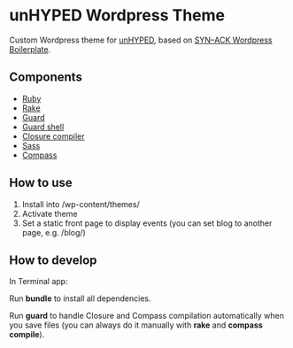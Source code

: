# unHYPED Wordpress Theme

Custom Wordpress theme for [unHYPED](http://unhyped.com), based on [SYN–ACK Wordpress Boilerplate](https://github.com/frebro/synack-wpbp).

## Components

* [Ruby](http://www.ruby-lang.org/)
* [Rake](http://rake.rubyforge.org/)
* [Guard](https://rubygems.org/gems/guard)
* [Guard shell](http://rubygems.org/gems/guard-shell)
* [Closure compiler](http://code.google.com/closure/compiler/)
* [Sass](http://sass-lang.com/)
* [Compass](http://compass-style.org/)

## How to use

1. Install into /wp-content/themes/
2. Activate theme
3. Set a static front page to display events (you can set blog to another page, e.g. /blog/)


## How to develop

In Terminal app:

Run __bundle__ to install all dependencies.

Run __guard__ to handle Closure and Compass compilation automatically when you save files (you can always do it manually with __rake__ and __compass compile__).